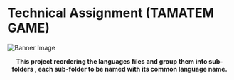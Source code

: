 # Technical Assignment (TAMATEM GAME)

![Banner Image](doc/assets/phpfromzero_banner.png)

<p align="center">
  <b>
   This project reordering the languages files and group them into sub-folders , each sub-folder to be named with its common language name.      </b>
</p>
